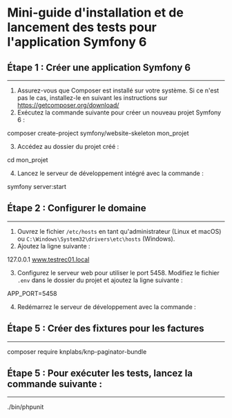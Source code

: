 # Mini-guide d'installation et de lancement des tests pour l'application Symfony 6

## Étape 1 : Créer une application Symfony 6
---------------------------------------

1. Assurez-vous que Composer est installé sur votre système. Si ce n'est pas le cas, installez-le en suivant les instructions sur https://getcomposer.org/download/
2. Exécutez la commande suivante pour créer un nouveau projet Symfony 6 :

composer create-project symfony/website-skeleton mon_projet

3. Accédez au dossier du projet créé :

cd mon_projet

4. Lancez le serveur de développement intégré avec la commande :

symfony server:start


## Étape 2 : Configurer le domaine
--------------------------------

1. Ouvrez le fichier `/etc/hosts` en tant qu'administrateur (Linux et macOS) ou `C:\Windows\System32\drivers\etc\hosts` (Windows).
2. Ajoutez la ligne suivante :

127.0.0.1 www.testrec01.local

3. Configurez le serveur web pour utiliser le port 5458. Modifiez le fichier `.env` dans le dossier du projet et ajoutez la ligne suivante :

APP_PORT=5458

4. Redémarrez le serveur de développement avec la commande :

## Étape 5 : Créer des fixtures pour les factures
---------------------------------------------

composer require knplabs/knp-paginator-bundle

## Étape 5 : Pour exécuter les tests, lancez la commande suivante :
---------------------------------------------
./bin/phpunit